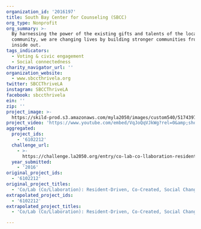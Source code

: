 ```yaml
---
organization_id: '2016197'
title: South Bay Center for Counseling (SBCC)
org_type: Nonprofit
org_summary: >-
  By harnessing the power of the existing gifts and talents of the local
  community, we are changing lives by building stronger communities from the
  inside out.
tags_indicators:
  - Voting & civic engagement
  - Social connectedness
charity_navigator_url: ''
organization_website:
  - www.sbccthrivela.org
twitter: SBCCThriveLA
instagram: SBCCThriveLA
facebook: sbccthrivela
ein: ''
zip: ''
project_image: >-
  https://skild-prod.s3.amazonaws.com/myla2050/images/custom540/5174397094741-team88.jpg
project_video: 'https://www.youtube.com/embed/VqJoQqVJkWg?rel=0&amp;showinfo=0'
aggregated:
  project_ids:
    - '6102212'
  challenge_url:
    - >-
      https://challenge.la2050.org/entry/co-lab-co-llaboration-resident-driven-co-created-social-change
  year_submitted:
    - '2016'
original_project_ids:
  - '6102212'
original_project_titles:
  - 'Co/Lab (Co/Llaboration): Resident-Driven, Co-Created, Social Change'
extrapolated_project_ids:
  - '6102212'
extrapolated_project_titles:
  - 'Co/Lab (Co/Llaboration): Resident-Driven, Co-Created, Social Change'

---
```

